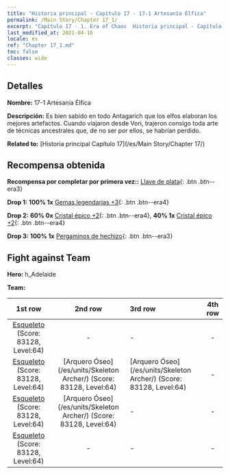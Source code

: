 ```yaml
---
title: "Historia principal - Capítulo 17 - 17-1 Artesanía Élfica"
permalink: /Main Story/Chapter 17_1/
excerpt: "Capítulo 17 - 1. Era of Chaos  Historia principal - Capítulo 17_1. 17-1 Artesanía Élfica"
last_modified_at: 2021-04-16
locale: es
ref: "Chapter 17_1.md"
toc: false
classes: wide
---
```


## Detalles

 **Nombre:** 17-1 Artesanía Élfica

 **Descripción:** Es bien sabido en todo Antagarich que los elfos elaboran los mejores artefactos. Cuando viajaron desde Vori, trajeron consigo toda arte de técnicas ancestrales que, de no ser por ellos, se habrían perdido.

 **Related to:** [Historia principal Capítulo 17](/es/Main Story/Chapter 17/)

## Recompensa obtenida

 **Recompensa por completar por primera vez::** [Llave de plata](/es/Items/con_693/){: .btn .btn--era3}

 **Drop 1:** **100% 1x** [Gemas legendarias +3](/es/Items/mat_58/){: .btn .btn--era4}

 **Drop 2:** **60% 0x** [Cristal épico +2](/es/Items/mat_52/){: .btn .btn--era4}, **40% 1x** [Cristal épico +2](/es/Items/mat_52/){: .btn .btn--era4}

 **Drop 3:** **100% 1x** [Pergaminos de hechizo](/es/Items/con_694/){: .btn .btn--era3}


## Fight against Team
 **Hero:** h_Adelaide

 **Team:**


  | 1st row | 2nd row | 3rd row | 4th row |
  |:----:|:----:|:----|:----:|
  | [Esqueleto](/es/units/Skeleton/) (Score: 83128, Level:64)  | - | - | - |
  | [Esqueleto](/es/units/Skeleton/) (Score: 83128, Level:64)  | [Arquero Óseo](/es/units/Skeleton Archer/) (Score: 83128, Level:64)  | [Arquero Óseo](/es/units/Skeleton Archer/) (Score: 83128, Level:64)  | - |
  | [Esqueleto](/es/units/Skeleton/) (Score: 83128, Level:64)  | [Arquero Óseo](/es/units/Skeleton Archer/) (Score: 83128, Level:64)  | - | - |
  | [Esqueleto](/es/units/Skeleton/) (Score: 83128, Level:64)  | - | - | - |


